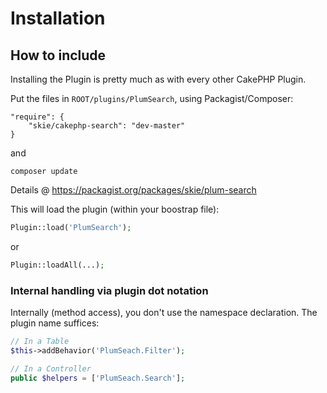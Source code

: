 # Installation

## How to include
Installing the Plugin is pretty much as with every other CakePHP Plugin.

Put the files in `ROOT/plugins/PlumSearch`, using Packagist/Composer:
```
"require": {
	"skie/cakephp-search": "dev-master"
}
```
and

	composer update

Details @ https://packagist.org/packages/skie/plum-search

This will load the plugin (within your boostrap file):
```php
Plugin::load('PlumSearch');
```
or
```php
Plugin::loadAll(...);
```

### Internal handling via plugin dot notation
Internally (method access), you don't use the namespace declaration. The plugin name suffices:
```php
// In a Table
$this->addBehavior('PlumSeach.Filter');

// In a Controller
public $helpers = ['PlumSeach.Search'];
```
